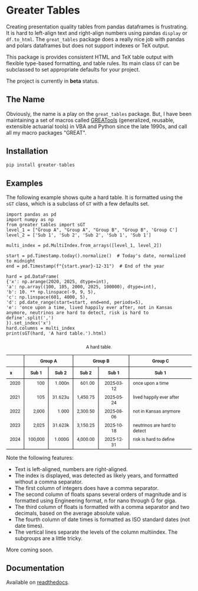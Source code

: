# Greater Tables

Creating presentation quality tables from pandas dataframes is
frustrating. It is hard to left-align text and right-align numbers using
pandas `display` or `df.to_html`. The `great_tables` package does a
really nice job with pandas and polars dataframes but does not support
indexes or TeX output.

This package is provides consistent HTML and TeX table output with
flexible type-based formatting, and table rules. Its main class `GT` can
be subclassed to set appropriate defaults for your project.

The project is currently in **beta** status.

## The Name

Obviously, the name is a play on the `great_tables` package. But, I have
been maintaining a set of macros called
[GREATools](https://www.mynl.com/old/GREAT/home.html) (generalized,
reusable, extensible actuarial tools) in VBA and Python since the late
1990s, and call all my macro packages "GREAT".

## Installation

``` python
pip install greater-tables
```

## Examples

The following example shows quite a hard table. It is formatted using
the `sGT` class, which is a subclass of `GT` with a few defaults set.

``` {.python .cell-code}
import pandas as pd
import numpy as np
from greater_tables import sGT
level_1 = ["Group A", "Group A", "Group B", "Group B", 'Group C']
level_2 = ['Sub 1', 'Sub 2', 'Sub 2', 'Sub 1', 'Sub 1']

multi_index = pd.MultiIndex.from_arrays([level_1, level_2])

start = pd.Timestamp.today().normalize()  # Today's date, normalized to midnight
end = pd.Timestamp(f"{start.year}-12-31")  # End of the year

hard = pd.DataFrame(
{'x': np.arange(2020, 2025, dtype=int), 
'a': np.array((100, 105, 2000, 2025, 100000), dtype=int),
'b': 10. ** np.linspace(-9, 9, 5),
'c': np.linspace(601, 4000, 5),
'd': pd.date_range(start=start, end=end, periods=5),
'e': 'once upon a time, lived happily ever after, not in Kansas anymore, neutrinos are hard to detect, risk is hard to define'.split(',')
}).set_index('x')
hard.columns = multi_index
print(sGT(hard, 'A hard table.').html) 
```

 

 

<style>#TS76FPUXL623T { border-collapse: collapse; font-family: "Roboto", "Open Sans Condensed", "Arial", 'Segoe UI', sans-serif; font-size: 0.9em; width: auto; border: none; overflow: auto; } #TS76FPUXL623T caption { padding: 8px 10px 4px 10px; font-size: 0.99em; text-align: center; font-weight: normal; caption-side: top; } #TS76FPUXL623T thead { border-top: 1px solid #000; border-bottom: 1px solid #000; font-size: 0.99em; } #TS76FPUXL623T tbody { border-bottom: 1px solid #000; } #TS76FPUXL623T th { vertical-align: bottom; padding: 8px 10px 8px 10px; } #TS76FPUXL623T td { padding: 4px 10px 4px 10px; vertical-align: top; } #TS76FPUXL623T .grt-hrule-0 { border-top: 0px solid #000; } #TS76FPUXL623T .grt-hrule-1 { border-top: 0px solid #000; } #TS76FPUXL623T .grt-hrule-2 { border-top: 0px solid #000; } #TS76FPUXL623T .grt-bhrule-0 { border-bottom: 1.5px solid #000; } #TS76FPUXL623T .grt-bhrule-1 { border-bottom: 1px solid #000; } #TS76FPUXL623T .grt-vrule-index { border-left: 1.5px solid #000; } #TS76FPUXL623T .grt-vrule-0 { border-left: 1.5px solid #000; } #TS76FPUXL623T .grt-vrule-1 { border-left: 1px solid #000; } #TS76FPUXL623T .grt-vrule-2 { border-left: 0.5px solid #000; } #TS76FPUXL623T .grt-left { text-align: left; } #TS76FPUXL623T .grt-center { text-align: center; } #TS76FPUXL623T .grt-right { text-align: right; font-variant-numeric: tabular-nums; } #TS76FPUXL623T .grt-head { font-family: "Times New Roman", 'Courier New'; font-size: 0.99em; } #TS76FPUXL623T .grt-bold { font-weight: bold; }</style>
<table id="TS76FPUXL623T">
<caption>
A hard table.
</caption>
<thead>
<tr>
<th class="grt-left">
</th>
<th class="grt-center grt-bhrule-0 grt-vrule-index" colspan="2">
Group A
</th>
<th class="grt-center grt-bhrule-0 grt-vrule-0" colspan="2">
Group B
</th>
<th class="grt-center grt-bhrule-0 grt-vrule-0" colspan="1">
Group C
</th>
</tr>
<tr>
<th class="grt-left">
x
</th>
<th class="grt-center grt-vrule-index" colspan="1">
Sub 1
</th>
<th class="grt-center grt-vrule-1" colspan="1">
Sub 2
</th>
<th class="grt-center grt-vrule-0" colspan="1">
Sub 2
</th>
<th class="grt-center grt-vrule-1" colspan="1">
Sub 1
</th>
<th class="grt-center grt-vrule-0" colspan="1">
Sub 1
</th>
</tr>
</thead>
<tbody>
<tr>
<td class="grt-left">
2020
</td>
<td class="grt-right grt-vrule-index">
100
</td>
<td class="grt-right grt-vrule-1">
1.000n
</td>
<td class="grt-right grt-vrule-0">
601.00
</td>
<td class="grt-center grt-vrule-1">
2025-03-12
</td>
<td class="grt-left grt-vrule-0">
once upon a time
</td>
</tr>
<tr>
<td class="grt-left grt-hrule-0">
2021
</td>
<td class="grt-right grt-hrule-0 grt-vrule-index">
105
</td>
<td class="grt-right grt-hrule-0 grt-vrule-1">
31.623u
</td>
<td class="grt-right grt-hrule-0 grt-vrule-0">
1,450.75
</td>
<td class="grt-center grt-hrule-0 grt-vrule-1">
2025-05-24
</td>
<td class="grt-left grt-hrule-0 grt-vrule-0">
lived happily ever after
</td>
</tr>
<tr>
<td class="grt-left grt-hrule-0">
2022
</td>
<td class="grt-right grt-hrule-0 grt-vrule-index">
2,000
</td>
<td class="grt-right grt-hrule-0 grt-vrule-1">
1.000
</td>
<td class="grt-right grt-hrule-0 grt-vrule-0">
2,300.50
</td>
<td class="grt-center grt-hrule-0 grt-vrule-1">
2025-08-06
</td>
<td class="grt-left grt-hrule-0 grt-vrule-0">
not in Kansas anymore
</td>
</tr>
<tr>
<td class="grt-left grt-hrule-0">
2023
</td>
<td class="grt-right grt-hrule-0 grt-vrule-index">
2,025
</td>
<td class="grt-right grt-hrule-0 grt-vrule-1">
31.623k
</td>
<td class="grt-right grt-hrule-0 grt-vrule-0">
3,150.25
</td>
<td class="grt-center grt-hrule-0 grt-vrule-1">
2025-10-18
</td>
<td class="grt-left grt-hrule-0 grt-vrule-0">
neutrinos are hard to detect
</td>
</tr>
<tr>
<td class="grt-left grt-hrule-0">
2024
</td>
<td class="grt-right grt-hrule-0 grt-vrule-index">
100,000
</td>
<td class="grt-right grt-hrule-0 grt-vrule-1">
1.000G
</td>
<td class="grt-right grt-hrule-0 grt-vrule-0">
4,000.00
</td>
<td class="grt-center grt-hrule-0 grt-vrule-1">
2025-12-31
</td>
<td class="grt-left grt-hrule-0 grt-vrule-0">
risk is hard to define
</td>
</tr>
</tbody>
</table>

 
Note the following features:

-   Text is left-aligned, numbers are right-aligned.
-   The index is displayed, was detected as likely years, and formatted
    without a comma separator.
-   The first column of integers does have a comma separator.
-   The second column of floats spans several orders of magnitude and is
    formatted using Engineering format, n for nano through G for giga.
-   The third column of floats is formatted with a comma separator and
    two decimals, based on the average absolute value.
-   The fourth column of date times is formatted as ISO standard dates
    (not date times).
-   The vertical lines separate the levels of the column multiindex. The
    subgroups are a little tricky.

More coming soon.

## Documentation

Available on
[readthedocs](https://greater-tables-project.readthedocs.io/en/latest).
